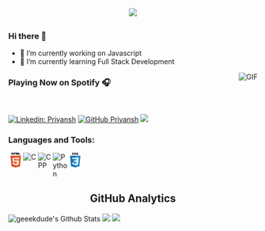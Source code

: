 <h1 align="center">
  <a href="https://git.io/typing-svg">
    <img src="https://readme-typing-svg.herokuapp.com/?lines=Greetings,Programmers!👋;I'm+Priyansh...;This+is+my+profile!&center=true&size=30">
  </a>
</h1>

### Hi there 👋


- 🔭 I’m currently working on Javascript
- 🌱 I’m currently learning Full Stack Development
<!-- - 👯 I’m looking to collaborate on ...
- 🤔 I’m looking for help with ...
- 💬 Ask me about ...
- 📫 How to reach me: ...
- 😄 Pronouns: he
- ⚡ Fun fact: ...

-->

<img align="right" alt="GIF" height="170px" src="https://media.giphy.com/media/J5B1Y8QZnzXXbLQIBu/giphy.gif" />

### Playing Now on Spotify 🎧


<br />

[![Linkedin: Priyansh](https://img.shields.io/badge/-geeekdude-blue?style=flat-square&logo=Linkedin&logoColor=white&link=https://linkedin.com/in/priyansh)](https://www.linkedin.com/in/priyansh-a048a2227/)
[![GitHub Priyansh](https://img.shields.io/github/followers/priyansh?label=follow&style=social)](https://github.com/priyanshDev)
![](https://komarev.com/ghpvc/?username=priyanshdev&color=blueviolet)

### Languages and Tools:

<img align="left" alt="HTML5" width="30px" src="https://raw.githubusercontent.com/github/explore/80688e429a7d4ef2fca1e82350fe8e3517d3494d/topics/html/html.png" />
<img align="left" alt="C" width="30px" src="https://img.icons8.com/color/50/000000/c-programming.png"/>
<img align="left" alt="CPP" width="30px" src="https://www.freeiconspng.com/uploads/c--logo-icon-0.png"/>
<img align="left" alt="Python" width="30px" src="https://img.icons8.com/color/48/000000/python--v1.png"/>
<img align="left" alt="CSS 3" width="30px" src="https://raw.githubusercontent.com/github/explore/80688e429a7d4ef2fca1e82350fe8e3517d3494d/topics/css/css.png" />

<br/><br/><br/>

<h2 align="center">GitHub Analytics</h2>
<p >
  <img width="40%" alt="geeekdude's Github Stats" src="https://github-readme-stats.vercel.app/api?username=priyansh&show_icons=true&hide_border=true&theme=algolia"/>
  <img width="40%" src="https://github-readme-stats-eight-theta.vercel.app/api/top-langs/?username=priyansh&layout=compact&langs_count=8&theme=algolia"/>
  <img width="40%" src="https://github-readme-streak-stats.herokuapp.com/?user=priyansh&show_icons=true&locale=en&layout=compact&theme=algolia&line_height=0" />
</p>

<!-- <p align = "center">
 <img width="70%" src="https://activity-graph.herokuapp.com/graph?username=priyansh&theme=redical">
</p>  -->


